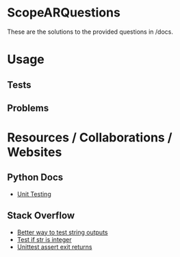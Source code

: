# ScopeARQuestions
These are the solutions to the provided questions in /docs.
# Usage
## Tests 
## Problems
# Resources / Collaborations / Websites
## Python Docs
- [Unit Testing](https://docs.python.org/3.6/library/unittest.html)
## Stack Overflow
- [Better way to test string outputs](https://stackoverflow.com/questions/4219717/how-to-assert-output-with-nosetest-unittest-in-python)
- [Test if str is integer](https://stackoverflow.com/questions/4228757/python-test-if-an-argument-is-an-integer)
- [Unittest assert exit returns](https://stackoverflow.com/questions/15672151/is-it-possible-for-a-unit-test-to-assert-that-a-method-calls-sys-exit)
